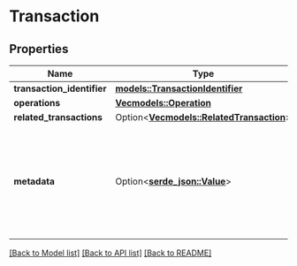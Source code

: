 # Transaction

## Properties

| Name                       | Type                                                                 | Description                                                                                                                                                          | Notes      |
| -------------------------- | -------------------------------------------------------------------- | -------------------------------------------------------------------------------------------------------------------------------------------------------------------- | ---------- |
| **transaction_identifier** | [**models::TransactionIdentifier**](TransactionIdentifier.md)        |                                                                                                                                                                      |            |
| **operations**             | [**Vec<models::Operation>**](Operation.md)                           |                                                                                                                                                                      |            |
| **related_transactions**   | Option<[**Vec<models::RelatedTransaction>**](RelatedTransaction.md)> |                                                                                                                                                                      | [optional] |
| **metadata**               | Option<[**serde_json::Value**](.md)>                                 | Transactions that are related to other transactions (like a cross-shard transaction) should include the tranaction_identifier of these transactions in the metadata. | [optional] |

[[Back to Model list]](../README.md#documentation-for-models)
[[Back to API list]](../README.md#documentation-for-api-endpoints) [[Back to README]](../README.md)
